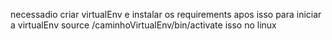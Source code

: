 necessadio criar virtualEnv e instalar os requirements
apos isso para iniciar a virtualEnv
source /caminhoVirtualEnv/bin/activate  isso no linux

